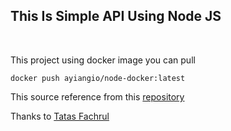 ## This Is Simple API Using Node JS
<br>

This project using docker image you can pull 
```
docker push ayiangio/node-docker:latest
```

This source reference from this [repository](https://github.com/tatasfachrul/express-boilerplate)

Thanks to [Tatas Fachrul](https://github.com/tatasfachrul)